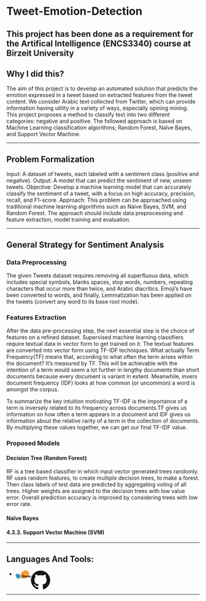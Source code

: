 # Tweet-Emotion-Detection

This project has been done as a requirement for the Artifical Intelligence (ENCS3340) course at Birzeit University 
---
## Why I did this?
The aim of this project is to develop an automated solution that predicts the emotion expressed in a tweet based on extracted features from the tweet content. We consider Arabic text collected from Twitter, which can provide information having utility in a variety of ways, especially opining mining. This project proposes a method to classify text into two different categories: negative and positive. The followed approach is based on Machine Learning classification algorithms; Random Forest, Naïve Bayes, and Support Vector Machine.  


---

## Problem Formalization 
Input: A dataset of tweets, each labeled with a sentiment class (positive and negative).
Output: A model that can predict the sentiment of new, unseen tweets.
Objective: Develop a machine learning model that can accurately classify the sentiment of a tweet, with a focus on high accuracy, precision, recall, and F1-score.
Approach: This problem can be approached using traditional machine learning algorithms such as Naive Bayes, SVM, and Random Forest. The approach should include data preprocessing and feature extraction, model training and evaluation.



---
## General Strategy for Sentiment Analysis
### Data Preprocessing 
The given Tweets dataset requires removing all superfluous data, which includes special symbols, blanks spaces, stop words, numbers, repeating characters that occur more than twice, and Arabic diacritics. Emoji’s have been converted to words, and finally, Lemmatization has been applied on the tweets (convert any word to its base root mode).        

### Features Extraction
After the data pre-processing step, the next essential step is the choice of features on a refined dataset. Supervised machine learning classifiers require textual data in vector form to get trained on it. The textual features are converted into vector form using TF-IDF techniques. What actually Term Frequency(TF) means that, according to what often the term arises within the document? It’s measured by TF. This will be achievable with the intention of a term would seem a lot further in lengthy documents than short documents because every document is variant in extent. Meanwhile, invers document frequency (IDF) looks at how common (or uncommon) a word is amongst the corpus. 

To summarize the key intuition motivating TF-IDF is the importance of a term is inversely related to its frequency across documents.TF gives us information on how often a term appears in a document and IDF gives us information about the relative rarity of a term in the collection of documents. By multiplying these values together, we can get our final TF-IDF value.

### Proposed Models  

#### Decision Tree (Random Forest)
RF is a tree based classifier in which input vector generated trees randomly. RF uses random features, to create multiple decision trees, to make a forest. Then class labels of test data are predicted by aggregating voting of all trees. Higher weights are assigned to the decision trees with low value error. Overall prediction accuracy is improved by considering trees with low error rate.

#### Naïve Bayes


#### 4.3.3.	Support Vector Machine (SVM)

---
## Languages And Tools:

- <img align="left" alt="scikit learning" width="40px" src="https://github.com/scikit-learn/scikit-learn/blob/main/doc/logos/1280px-scikit-learn-logo.png?raw=true" /> <img align="left" alt="GitHub" width="50px" src="https://raw.githubusercontent.com/github/explore/78df643247d429f6cc873026c0622819ad797942/topics/github/github.png" />
<br/>

---



